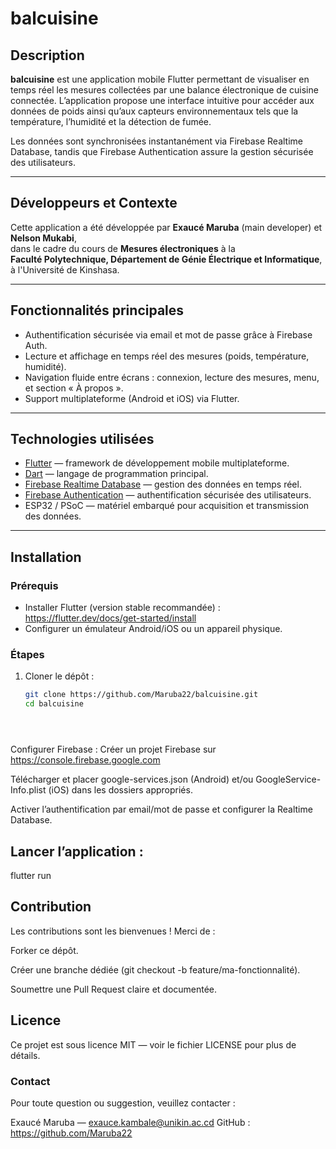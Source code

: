 # balcuisine

## Description

**balcuisine** est une application mobile Flutter permettant de visualiser en temps réel les mesures collectées par une balance électronique de cuisine connectée. L’application propose une interface intuitive pour accéder aux données de poids ainsi qu’aux capteurs environnementaux tels que la température, l’humidité et la détection de fumée.

Les données sont synchronisées instantanément via Firebase Realtime Database, tandis que Firebase Authentication assure la gestion sécurisée des utilisateurs.

---

## Développeurs et Contexte

Cette application a été développée par **Exaucé Maruba** (main developer) et **Nelson Mukabi**,  
dans le cadre du cours de **Mesures électroniques** à la  
**Faculté Polytechnique, Département de Génie Électrique et Informatique**,  
à l'Université de Kinshasa.

---

## Fonctionnalités principales

- Authentification sécurisée via email et mot de passe grâce à Firebase Auth.  
- Lecture et affichage en temps réel des mesures (poids, température, humidité).  
- Navigation fluide entre écrans : connexion, lecture des mesures, menu, et section « À propos ».  
 - Support multiplateforme (Android et iOS) via Flutter.

---

## Technologies utilisées

- [Flutter](https://flutter.dev) — framework de développement mobile multiplateforme.  
- [Dart](https://dart.dev) — langage de programmation principal.  
- [Firebase Realtime Database](https://firebase.google.com/docs/database) — gestion des données en temps réel.  
- [Firebase Authentication](https://firebase.google.com/docs/auth) — authentification sécurisée des utilisateurs.  
- ESP32 / PSoC — matériel embarqué pour acquisition et transmission des données.

---

## Installation

### Prérequis

- Installer Flutter (version stable recommandée) : https://flutter.dev/docs/get-started/install  
- Configurer un émulateur Android/iOS ou un appareil physique.

### Étapes

1. Cloner le dépôt :

   ```bash
   git clone https://github.com/Maruba22/balcuisine.git
   cd balcuisine





Configurer Firebase :
Créer un projet Firebase sur https://console.firebase.google.com

Télécharger et placer google-services.json (Android) et/ou GoogleService-Info.plist (iOS) dans les dossiers appropriés.

Activer l’authentification par email/mot de passe et configurer la Realtime Database.



## Lancer l’application :
 flutter run




## Contribution
Les contributions sont les bienvenues !
Merci de :

Forker ce dépôt.

Créer une branche dédiée (git checkout -b feature/ma-fonctionnalité).

Soumettre une Pull Request claire et documentée.

## Licence
Ce projet est sous licence MIT — voir le fichier LICENSE pour plus de détails.


### Contact
Pour toute question ou suggestion, veuillez contacter :

Exaucé Maruba — exauce.kambale@unikin.ac.cd
GitHub : https://github.com/Maruba22
